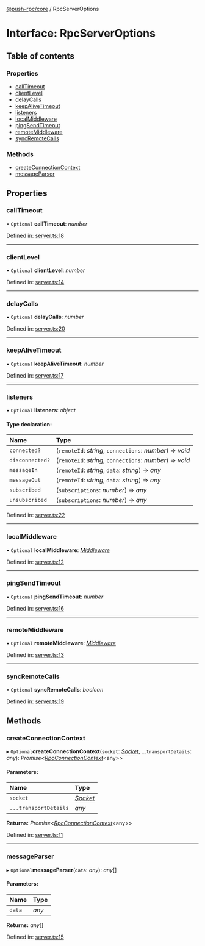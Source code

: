 [@push-rpc/core](../README.md) / RpcServerOptions

# Interface: RpcServerOptions

## Table of contents

### Properties

- [callTimeout](rpcserveroptions.md#calltimeout)
- [clientLevel](rpcserveroptions.md#clientlevel)
- [delayCalls](rpcserveroptions.md#delaycalls)
- [keepAliveTimeout](rpcserveroptions.md#keepalivetimeout)
- [listeners](rpcserveroptions.md#listeners)
- [localMiddleware](rpcserveroptions.md#localmiddleware)
- [pingSendTimeout](rpcserveroptions.md#pingsendtimeout)
- [remoteMiddleware](rpcserveroptions.md#remotemiddleware)
- [syncRemoteCalls](rpcserveroptions.md#syncremotecalls)

### Methods

- [createConnectionContext](rpcserveroptions.md#createconnectioncontext)
- [messageParser](rpcserveroptions.md#messageparser)

## Properties

### callTimeout

• `Optional` **callTimeout**: *number*

Defined in: [server.ts:18](https://github.com/vasyas/typescript-rpc/blob/567818c/packages/core/src/server.ts#L18)

___

### clientLevel

• `Optional` **clientLevel**: *number*

Defined in: [server.ts:14](https://github.com/vasyas/typescript-rpc/blob/567818c/packages/core/src/server.ts#L14)

___

### delayCalls

• `Optional` **delayCalls**: *number*

Defined in: [server.ts:20](https://github.com/vasyas/typescript-rpc/blob/567818c/packages/core/src/server.ts#L20)

___

### keepAliveTimeout

• `Optional` **keepAliveTimeout**: *number*

Defined in: [server.ts:17](https://github.com/vasyas/typescript-rpc/blob/567818c/packages/core/src/server.ts#L17)

___

### listeners

• `Optional` **listeners**: *object*

#### Type declaration:

| Name | Type |
| :------ | :------ |
| `connected?` | (`remoteId`: *string*, `connections`: *number*) => *void* |
| `disconnected?` | (`remoteId`: *string*, `connections`: *number*) => *void* |
| `messageIn` | (`remoteId`: *string*, `data`: *string*) => *any* |
| `messageOut` | (`remoteId`: *string*, `data`: *string*) => *any* |
| `subscribed` | (`subscriptions`: *number*) => *any* |
| `unsubscribed` | (`subscriptions`: *number*) => *any* |

Defined in: [server.ts:22](https://github.com/vasyas/typescript-rpc/blob/567818c/packages/core/src/server.ts#L22)

___

### localMiddleware

• `Optional` **localMiddleware**: [*Middleware*](../README.md#middleware)

Defined in: [server.ts:12](https://github.com/vasyas/typescript-rpc/blob/567818c/packages/core/src/server.ts#L12)

___

### pingSendTimeout

• `Optional` **pingSendTimeout**: *number*

Defined in: [server.ts:16](https://github.com/vasyas/typescript-rpc/blob/567818c/packages/core/src/server.ts#L16)

___

### remoteMiddleware

• `Optional` **remoteMiddleware**: [*Middleware*](../README.md#middleware)

Defined in: [server.ts:13](https://github.com/vasyas/typescript-rpc/blob/567818c/packages/core/src/server.ts#L13)

___

### syncRemoteCalls

• `Optional` **syncRemoteCalls**: *boolean*

Defined in: [server.ts:19](https://github.com/vasyas/typescript-rpc/blob/567818c/packages/core/src/server.ts#L19)

## Methods

### createConnectionContext

▸ `Optional`**createConnectionContext**(`socket`: [*Socket*](socket.md), ...`transportDetails`: *any*): *Promise*<[*RpcConnectionContext*](rpcconnectioncontext.md)<any\>\>

#### Parameters:

| Name | Type |
| :------ | :------ |
| `socket` | [*Socket*](socket.md) |
| `...transportDetails` | *any* |

**Returns:** *Promise*<[*RpcConnectionContext*](rpcconnectioncontext.md)<any\>\>

Defined in: [server.ts:11](https://github.com/vasyas/typescript-rpc/blob/567818c/packages/core/src/server.ts#L11)

___

### messageParser

▸ `Optional`**messageParser**(`data`: *any*): *any*[]

#### Parameters:

| Name | Type |
| :------ | :------ |
| `data` | *any* |

**Returns:** *any*[]

Defined in: [server.ts:15](https://github.com/vasyas/typescript-rpc/blob/567818c/packages/core/src/server.ts#L15)
